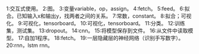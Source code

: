 1:交互式使用。
2:图。
3:变量variable，op，assign。
4:fetch。
5:feed。
6:拟合。已知输入x和输出y，找两者之间的关系。
7:常数，constant。
8:拟合；可视化。
9:可视化，tensorboard。
10:可视化，tensorboard。
11:分类。
12:训练集，测试集。
13:dropout。
14:cnn。
15:将模型保存到文件。
16:从文件中读取模型。
17:自加1程序。
18:fetch。
19:一层隐藏层的神经网络（识别手写数字）。
20:rnn，lstm rnn。
